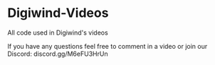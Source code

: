 # Digiwind-Videos
All code used in Digiwind's videos

If you have any questions feel free to comment in a video or join our Discord: discord.gg/M6eFU3HrUn
